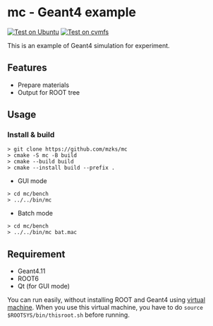 # mc - Geant4 example


[![Test on Ubuntu](https://github.com/mzks/mc/actions/workflows/ubuntu.yml/badge.svg)](https://github.com/mzks/mc/actions/workflows/ubuntu.yml)
[![Test on cvmfs](https://github.com/mzks/mc/actions/workflows/cvmfs.yml/badge.svg)](https://github.com/mzks/mc/actions/workflows/cvmfs.yml)

This is an example of Geant4 simulation for experiment.

## Features

- Prepare materials
- Output for ROOT tree

## Usage
### Install & build
```
> git clone https://github.com/mzks/mc
> cmake -S mc -B build
> cmake --build build
> cmake --install build --prefix .
```

 - GUI mode
```
> cd mc/bench
> ../../bin/mc
```

 - Batch mode
```
> cd mc/bench
> ../../bin/mc bat.mac
```

## Requirement
- Geant4.11
- ROOT6
- Qt (for GUI mode)

You can run easily, without installing ROOT and Geant4 using [virtual machine](https://wiki.kek.jp/display/geant4/Geant4+Virtual+Machine).
When you use this virtual machine, you have to do `source $ROOTSYS/bin/thisroot.sh` before running.


